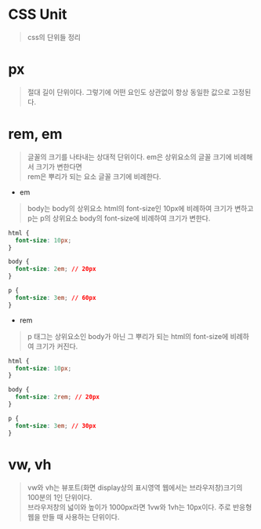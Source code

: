 # CSS Unit
> css의 단위들 정리

# px
> 절대 길이 단위이다. 그렇기에 어떤 요인도 상관없이 항상 동일한 값으로 고정된다.

# rem, em
> 글꼴의 크기를 나타내는 상대적 단위이다. em은 상위요소의 글꼴 크기에 비례해서 크기가 변한다면  
> rem은 뿌리가 되는 요소 글꼴 크기에 비례한다.

* em
> body는 body의 상위요소 html의 font-size인 10px에 비례하여 크기가 변하고  
> p는 p의 상위요소 body의 font-size에 비례하여 크기가 변한다.
```css
html {
  font-size: 10px;
}

body {
  font-size: 2em; // 20px
}

p {
  font-size: 3em; // 60px
}
```

* rem
> p 태그는 상위요소인 body가 아닌 그 뿌리가 되는 html의 font-size에 비례하여 크기가 커진다.
```css
html {
  font-size: 10px;
}

body {
  font-size: 2rem; // 20px
}

p {
  font-size: 3em; // 30px
}
```

# vw, vh
> vw와 vh는 뷰포트(화면 display상의 표시영역 웹에서는 브라우저창)크기의 100분의 1인 단위이다.  
> 브라우저창의 넓이와 높이가 1000px라면 1vw와 1vh는 10px이다. 주로 반응형 웹을 만들 때 사용하는 단위이다.
